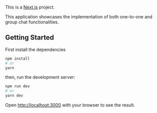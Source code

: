 This is a [Next.js](https://nextjs.org/) project.

This application showcases the implementation of both one-to-one and group chat functionalities.

## Getting Started

First install the dependencies

```bash
npm install
# or
yarn
```

then, run the development server:

```bash
npm run dev
# or
yarn dev
```

Open [http://localhost:3000](http://localhost:3000) with your browser to see the result.
